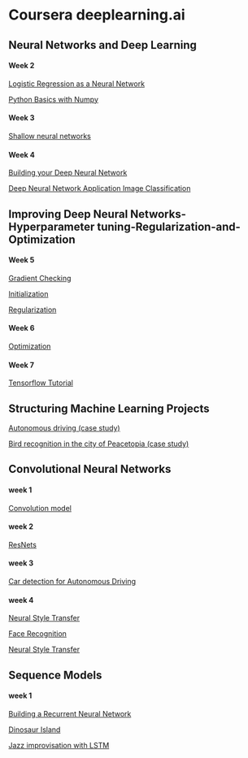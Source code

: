 
# Coursera deeplearning.ai 


##  Neural Networks and Deep Learning

#### Week 2
[Logistic Regression as a Neural Network](https://github.com/fountainhead-gq/Coursera_DeepLearning/blob/master/Neural%20Networks%20and%20Deep%20Learning/Week%202/Logistic%20Regression%20as%20a%20Neural%20Network/Logistic%20Regression%20with%20a%20Neural%20Network%20mindset%20v4.ipynb)

[Python Basics with Numpy](https://github.com/fountainhead-gq/Coursera_DeepLearning/blob/master/Neural%20Networks%20and%20Deep%20Learning/Week%202/Python%20Basics%20with%20Numpy/Python%20Basics%20With%20Numpy%20v3.ipynb)

#### Week 3
[Shallow neural networks](https://github.com/fountainhead-gq/Coursera_DeepLearning/blob/master/Neural%20Networks%20and%20Deep%20Learning/Week%203/Planar%20data%20classification%20with%20one%20hidden%20layer%20v4.ipynb)

#### Week 4
[Building your Deep Neural Network](https://github.com/fountainhead-gq/Coursera_DeepLearning/blob/master/Neural%20Networks%20and%20Deep%20Learning/Week%204/Building%20your%20Deep%20Neural%20Network%20-%20Step%20by%20Step/Building%20your%20Deep%20Neural%20Network%20-%20Step%20by%20Step%20v5.ipynb)

[Deep Neural Network Application Image Classification](https://github.com/fountainhead-gq/Coursera_DeepLearning/blob/master/Neural%20Networks%20and%20Deep%20Learning/Week%204/Deep%20Neural%20Network%20Application%20Image%20Classification/Deep%20Neural%20Network%20-%20Application%20v3.ipynb)


## Improving Deep Neural Networks-Hyperparameter tuning-Regularization-and-Optimization

#### Week 5
[Gradient Checking](https://github.com/fountainhead-gq/Coursera_DeepLearning/blob/master/Improving%20Deep%20Neural%20Networks%20Hyperparameter%20tuning%2C%20Regularization/Week%205/Gradient%20Checking/Gradient%2BChecking%2Bv1.ipynb)

[Initialization](https://github.com/fountainhead-gq/Coursera_DeepLearning/blob/master/Improving%20Deep%20Neural%20Networks%20Hyperparameter%20tuning%2C%20Regularization/Week%205/Initialization/Initialization.ipynb)

[Regularization](https://github.com/fountainhead-gq/Coursera_DeepLearning/blob/master/Improving%20Deep%20Neural%20Networks%20Hyperparameter%20tuning%2C%20Regularization/Week%205/Regularization/Regularization.ipynb)

####  Week 6 

[Optimization ](https://github.com/fountainhead-gq/Coursera_DeepLearning/blob/master/Improving%20Deep%20Neural%20Networks%20Hyperparameter%20tuning%2C%20Regularization/Week%206/Optimization%20methods.ipynb)

####  Week 7
[Tensorflow Tutorial](https://github.com/fountainhead-gq/Coursera_DeepLearning/blob/master/Improving%20Deep%20Neural%20Networks%20Hyperparameter%20tuning%2C%20Regularization/Week%207/Tensorflow%20Tutorial.ipynb)

## Structuring Machine Learning Projects

[Autonomous driving (case study)](https://github.com/fountainhead-gq/Coursera_DeepLearning/blob/master/Structuring%20Machine%20Learning%20Projects/Autonomous%20driving%20(case%20study).md)

[Bird recognition in the city of Peacetopia (case study)](https://github.com/fountainhead-gq/Coursera_DeepLearning/blob/master/Structuring%20Machine%20Learning%20Projects/Bird%20recognition%20in%20the%20city%20of%20Peacetopia%20(case%20study).md)


## Convolutional Neural Networks

#### week 1
[Convolution model](https://github.com/fountainhead-gq/Coursera_DeepLearning/blob/master/Convolutional%20Neural%20Networks/week1/Convolution%20model%20-%20Step%20by%20Step%20-%20v2.ipynb)

#### week 2

[ResNets](https://github.com/fountainhead-gq/Coursera_DeepLearning/blob/master/Convolutional%20Neural%20Networks/week2/ResNets/Residual%20Networks%20-%20v2.ipynb)

#### week 3

[Car detection for Autonomous Driving](https://github.com/fountainhead-gq/Coursera_DeepLearning/blob/master/Convolutional%20Neural%20Networks/week3/Car%20detection%20for%20Autonomous%20Driving/Autonomous%20driving%20application%20-%20Car%20detection%20-%20v3.ipynb)

#### week 4

[Neural Style Transfer](https://github.com/fountainhead-gq/Coursera_DeepLearning/blob/master/Convolutional%20Neural%20Networks/week4/Neural%20Style%20Transfer/Art%20Generation%20with%20Neural%20Style%20Transfer%20-%20v2.ipynb)

[Face Recognition](https://github.com/fountainhead-gq/Coursera_DeepLearning/blob/master/Convolutional%20Neural%20Networks/week4/Face%20Recognition/Face%20Recognition%20for%20the%20Happy%20House%20-%20v3.ipynb)

[Neural Style Transfer](https://github.com/fountainhead-gq/Coursera_DeepLearning/blob/master/Convolutional%20Neural%20Networks/week4/Neural%20Style%20Transfer/Art%20Generation%20with%20Neural%20Style%20Transfer%20-%20v2.ipynb)


## Sequence Models

#### week 1
[Building a Recurrent Neural Network ](https://github.com/fountainhead-gq/Coursera_DeepLearning/blob/master/Sequence%20Models/week1/Building%20a%20Recurrent%20Neural%20Network%20-%20Step%20by%20Step/Building%20a%20Recurrent%20Neural%20Network%20-%20Step%20by%20Step%20-%20v3.ipynb)

[Dinosaur Island ](https://github.com/fountainhead-gq/Coursera_DeepLearning/blob/master/Sequence%20Models/week1/Dinosaur%20Island%20--%20Character-level%20language%20model/Dinosaurus%20Island%20--%20Character%20level%20language%20model%20final%20-%20v3.ipynb)

[Jazz improvisation with LSTM](https://github.com/fountainhead-gq/Coursera_DeepLearning/blob/master/Sequence%20Models/week1/Jazz%20improvisation%20with%20LSTM/Improvise%20a%20Jazz%20Solo%20with%20an%20LSTM%20Network%20-%20v1.ipynb)
